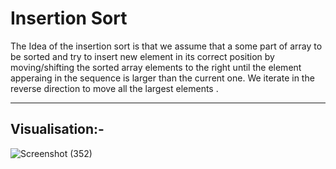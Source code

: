 # Insertion Sort 

The Idea of the insertion sort is that we assume that a some part of array to be sorted and try to insert new element in its correct position by moving/shifting the sorted array elements to the right until the element apperaing in the sequence is larger than the current one.
We iterate in the reverse direction to move all the largest elements .

----------
Visualisation:-
----------

![Screenshot (352)](https://github.com/Swetathakare/DSA-Java-Questions/assets/143093330/e9e7a0a2-3af2-4bca-93ae-6076ac49076f)
